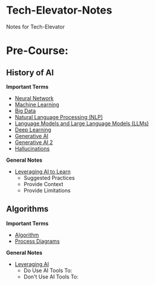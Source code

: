 # Tech-Elevator-Notes
Notes for Tech-Elevator

# Pre-Course:

## History of AI

**Important Terms**

- [Neural Network](Pre-Course/History_of_AI/Important_Terms.md)
- [Machine Learning](Pre-Course/History_of_AI/Important_Terms.md)
- [Big Data](Pre-Course/History_of_AI/Important_Terms.md)
- [Natural Language Processing (NLP)](Pre-Course/History_of_AI/Important_Terms.md)
- [Language Models and Large Language Models (LLMs)](Pre-Course/History_of_AI/Important_Terms.md)
- [Deep Learning](Pre-Course/History_of_AI/Important_Terms.md)
- [Generative AI](Pre-Course/History_of_AI/Important_Terms.md)
- [Generative AI 2](Pre-Course/History_of_AI/Important_Terms.md)
- [Hallucinations](Pre-Course/History_of_AI/Important_Terms.md)

**General Notes**
- [Leveraging AI to Learn](Pre-Course/History_of_AI/General_Notes.md)
    - Suggested Practices
    - Provide Context
    - Provide Limitations

## Algorithms

**Important Terms**

- [Algorithm](Pre-Course/Algorithms/Important_Terms.md)
- [Process Diagrams](Pre-Course/Algorithms/Important-Terms.md)

**General Notes**
- [Leveraging AI](Pre-Course/Algorithms/General_Notes.md)
    - Do Use AI Tools To:
    - Don't Use AI Tools To:
